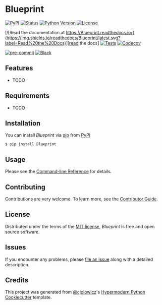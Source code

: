 # Blueprint

[![PyPI](https://img.shields.io/pypi/v/Blueprint.svg)][pypi_]
[![Status](https://img.shields.io/pypi/status/Blueprint.svg)][status]
[![Python Version](https://img.shields.io/pypi/pyversions/Blueprint)][python version]
[![License](https://img.shields.io/pypi/l/Blueprint)][license]

[![Read the documentation at https://Blueprint.readthedocs.io/](https://img.shields.io/readthedocs/Blueprint/latest.svg?label=Read%20the%20Docs)][read the docs]
[![Tests](https://github.com/MyKo101/Blueprint/workflows/Tests/badge.svg)][tests]
[![Codecov](https://codecov.io/gh/MyKo101/Blueprint/branch/main/graph/badge.svg)][codecov]

[![pre-commit](https://img.shields.io/badge/pre--commit-enabled-brightgreen?logo=pre-commit&logoColor=white)][pre-commit]
[![Black](https://img.shields.io/badge/code%20style-black-000000.svg)][black]

[pypi_]: https://pypi.org/project/Blueprint/
[status]: https://pypi.org/project/Blueprint/
[python version]: https://pypi.org/project/Blueprint
[read the docs]: https://Blueprint.readthedocs.io/
[tests]: https://github.com/MyKo101/Blueprint/actions?workflow=Tests
[codecov]: https://app.codecov.io/gh/MyKo101/Blueprint
[pre-commit]: https://github.com/pre-commit/pre-commit
[black]: https://github.com/psf/black

## Features

- TODO

## Requirements

- TODO

## Installation

You can install _Blueprint_ via [pip] from [PyPI]:

```console
$ pip install Blueprint
```

## Usage

Please see the [Command-line Reference] for details.

## Contributing

Contributions are very welcome.
To learn more, see the [Contributor Guide].

## License

Distributed under the terms of the [MIT license][license],
_Blueprint_ is free and open source software.

## Issues

If you encounter any problems,
please [file an issue] along with a detailed description.

## Credits

This project was generated from [@cjolowicz]'s [Hypermodern Python Cookiecutter] template.

[@cjolowicz]: https://github.com/cjolowicz
[pypi]: https://pypi.org/
[hypermodern python cookiecutter]: https://github.com/cjolowicz/cookiecutter-hypermodern-python
[file an issue]: https://github.com/MyKo101/Blueprint/issues
[pip]: https://pip.pypa.io/

<!-- github-only -->

[license]: https://github.com/MyKo101/Blueprint/blob/main/LICENSE
[contributor guide]: https://github.com/MyKo101/Blueprint/blob/main/CONTRIBUTING.md
[command-line reference]: https://Blueprint.readthedocs.io/en/latest/usage.html
